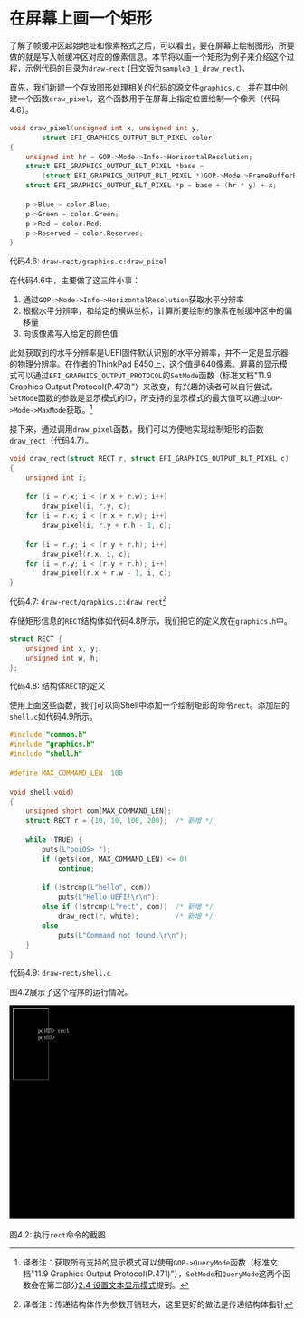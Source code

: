 # 在屏幕上画一个矩形

了解了帧缓冲区起始地址和像素格式之后，可以看出，要在屏幕上绘制图形，所要做的就是写入帧缓冲区对应的像素信息。本节将以画一个矩形为例子来介绍这个过程，示例代码的目录为`draw-rect` (日文版为`sample3_1_draw_rect`)。

首先，我们新建一个存放图形处理相关的代码的源文件`graphics.c`，并在其中创建一个函数`draw_pixel`，这个函数用于在屏幕上指定位置绘制一个像素（代码4.6）。

```c
void draw_pixel(unsigned int x, unsigned int y,
        struct EFI_GRAPHICS_OUTPUT_BLT_PIXEL color)
{
    unsigned int hr = GOP->Mode->Info->HorizontalResolution;
    struct EFI_GRAPHICS_OUTPUT_BLT_PIXEL *base =
        (struct EFI_GRAPHICS_OUTPUT_BLT_PIXEL *)GOP->Mode->FrameBufferBase;
    struct EFI_GRAPHICS_OUTPUT_BLT_PIXEL *p = base + (hr * y) + x;

    p->Blue = color.Blue;
    p->Green = color.Green;
    p->Red = color.Red;
    p->Reserved = color.Reserved;
}
```

代码4.6: `draw-rect/graphics.c:draw_pixel`

在代码4.6中，主要做了这三件小事：

1. 通过`GOP->Mode->Info->HorizontalResolution`获取水平分辨率
2. 根据水平分辨率，和给定的横纵坐标，计算所要绘制的像素在帧缓冲区中的偏移量
3. 向该像素写入给定的颜色值

此处获取到的水平分辨率是UEFI固件默认识别的水平分辨率，并不一定是显示器的物理分辨率。在作者的ThinkPad E450上，这个值是640像素。屏幕的显示模式可以通过`EFI_GRAPHICS_OUTPUT_PROTOCOL`的`SetMode`函数（标准文档"11.9 Graphics Output Protocol(P.473)"）来改变，有兴趣的读者可以自行尝试。`SetMode`函数的参数是显示模式的ID，所支持的显示模式的最大值可以通过`GOP->Mode->MaxMode`获取。[^1]

接下来，通过调用`draw_pixel`函数，我们可以方便地实现绘制矩形的函数`draw_rect`（代码4.7）。

```c
void draw_rect(struct RECT r, struct EFI_GRAPHICS_OUTPUT_BLT_PIXEL c)
{
    unsigned int i;

    for (i = r.x; i < (r.x + r.w); i++)
        draw_pixel(i, r.y, c);
    for (i = r.x; i < (r.x + r.w); i++)
        draw_pixel(i, r.y + r.h - 1, c);

    for (i = r.y; i < (r.y + r.h); i++)
        draw_pixel(r.x, i, c);
    for (i = r.y; i < (r.y + r.h); i++)
        draw_pixel(r.x + r.w - 1, i, c);
}
```

代码4.7: `draw-rect/graphics.c:draw_rect`[^2]

存储矩形信息的`RECT`结构体如代码4.8所示，我们把它的定义放在`graphics.h`中。

```c
struct RECT {
    unsigned int x, y;
    unsigned int w, h;
};
```

代码4.8: 结构体`RECT`的定义

使用上面这些函数，我们可以向Shell中添加一个绘制矩形的命令`rect`。添加后的`shell.c`如代码4.9所示。

```c
#include "common.h"
#include "graphics.h"
#include "shell.h"

#define MAX_COMMAND_LEN  100

void shell(void)
{
    unsigned short com[MAX_COMMAND_LEN];
    struct RECT r = {10, 10, 100, 200};  /* 新增 */

    while (TRUE) {
        puts(L"poiOS> ");
        if (gets(com, MAX_COMMAND_LEN) <= 0)
            continue;

        if (!strcmp(L"hello", com))
            puts(L"Hello UEFI!\r\n");
        else if (!strcmp(L"rect", com))  /* 新增 */
            draw_rect(r, white);         /* 新增 */
        else
            puts(L"Command not found.\r\n");
    }
}
```

代码4.9: `draw-rect/shell.c`

图4.2展示了这个程序的运行情况。

![执行rect命令的截图](../../images/part1/draw-rect.png)

图4.2: 执行`rect`命令的截图


[^1]: 译者注：获取所有支持的显示模式可以使用`GOP->QueryMode`函数（标准文档"11.9 Graphics Output Protocol(P.471)"），`SetMode`和`QueryMode`这两个函数会在第二部分[2.4 设置文本显示模式](../../part2/output/setmode.md)提到。

[^2]: 译者注：传递结构体作为参数开销较大，这里更好的做法是传递结构体指针
